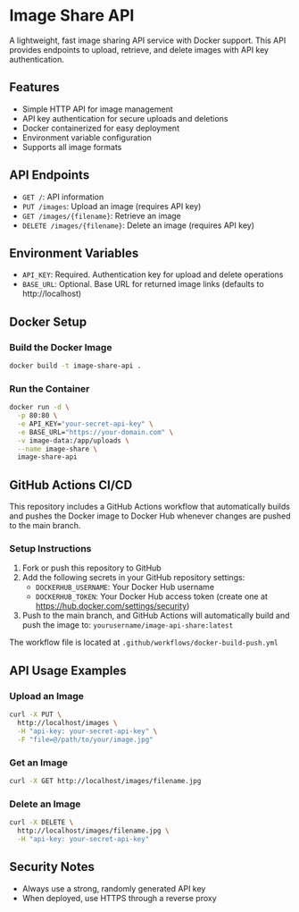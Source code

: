 # Image Share API

A lightweight, fast image sharing API service with Docker support. This API provides endpoints to upload, retrieve, and delete images with API key authentication.

## Features

- Simple HTTP API for image management
- API key authentication for secure uploads and deletions
- Docker containerized for easy deployment
- Environment variable configuration
- Supports all image formats

## API Endpoints

- `GET /`: API information
- `PUT /images`: Upload an image (requires API key)
- `GET /images/{filename}`: Retrieve an image
- `DELETE /images/{filename}`: Delete an image (requires API key)

## Environment Variables

- `API_KEY`: Required. Authentication key for upload and delete operations
- `BASE_URL`: Optional. Base URL for returned image links (defaults to http://localhost)

## Docker Setup

### Build the Docker Image

```bash
docker build -t image-share-api .
```

### Run the Container

```bash
docker run -d \
  -p 80:80 \
  -e API_KEY="your-secret-api-key" \
  -e BASE_URL="https://your-domain.com" \
  -v image-data:/app/uploads \
  --name image-share \
  image-share-api
```

## GitHub Actions CI/CD

This repository includes a GitHub Actions workflow that automatically builds and pushes the Docker image to Docker Hub whenever changes are pushed to the main branch.

### Setup Instructions

1. Fork or push this repository to GitHub
2. Add the following secrets in your GitHub repository settings:
   - `DOCKERHUB_USERNAME`: Your Docker Hub username
   - `DOCKERHUB_TOKEN`: Your Docker Hub access token (create one at https://hub.docker.com/settings/security)
3. Push to the main branch, and GitHub Actions will automatically build and push the image to: 
   `yourusername/image-api-share:latest`

The workflow file is located at `.github/workflows/docker-build-push.yml`

## API Usage Examples

### Upload an Image

```bash
curl -X PUT \
  http://localhost/images \
  -H "api-key: your-secret-api-key" \
  -F "file=@/path/to/your/image.jpg"
```

### Get an Image

```bash
curl -X GET http://localhost/images/filename.jpg
```

### Delete an Image

```bash
curl -X DELETE \
  http://localhost/images/filename.jpg \
  -H "api-key: your-secret-api-key"
```

## Security Notes

- Always use a strong, randomly generated API key
- When deployed, use HTTPS through a reverse proxy

